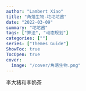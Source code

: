 ```yaml
---
author: "Lambert Xiao"
title: "角落生物-坨坨坨酱"
date: "2022-03-09"
summary: "坨坨酱"
tags: ["算法", "动态规划"]
categories: [""]
series: ["Themes Guide"]
ShowToc: true
TocOpen: true
cover:
  image: "/cover/角落生物.png"
---
```


李大猪和李奶茶

